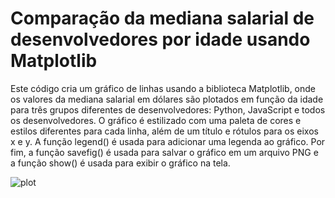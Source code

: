 # Comparação da mediana salarial de desenvolvedores por idade usando Matplotlib

Este código cria um gráfico de linhas usando a biblioteca Matplotlib, onde os valores da mediana salarial em dólares são plotados em função da idade para três grupos
diferentes de desenvolvedores: Python, JavaScript e todos os desenvolvedores. O gráfico é estilizado com uma paleta de cores e estilos diferentes para cada linha, além 
de um título e rótulos para os eixos x e y. A função legend() é usada para adicionar uma legenda ao gráfico. Por fim, a função savefig() é usada para salvar o gráfico em
um arquivo PNG e a função show() é usada para exibir o gráfico na tela.


![plot](https://user-images.githubusercontent.com/78555292/236825836-f9e8f6c7-02cb-4235-bfe0-b12ca6051085.png)

